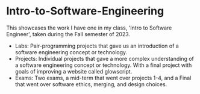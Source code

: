 # Intro-to-Software-Engineering
This showcases the work I have one in my class, 'Intro to Software Engineer', taken during the Fall semester of 2023.

- Labs: Pair-programming projects that gave us an introduction of a software engineering concept or technology.
- Projects: Individual projects that gave a more complex understanding of a software engineering concept or technology. With a final project with goals of improving a website called glowscript.
- Exams: Two exams, a mid-term that went over projects 1-4, and a Final that went over software ethics, merging, and design choices.
